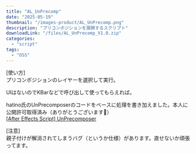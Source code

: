 ```yaml
---
title: "AL_UnPrecomp"
date: "2025-05-19"
thumbnail: "/images-product/AL_UnPrecomp.png"
description: "プリコンポジションを展開するスクリプト"
downloadLink: "/files/AL_UnPrecomp_V1.0.zip"
categories: 
  - "script"
tags:
  - "OSS"
---
```


[使い方]  
プリコンポジションのレイヤーを選択して実行。

UIはないのでKBarなどで呼び出して使ってもらえれば。

hatino氏のUnPrecomposerのコードをベースに処理を書き加えました。本人に公開許可取得済み（ありがとうございます🙇）  
[[After Effects Script] UnPrecomposer](https://hatino.booth.pm/items/6185708)

[注意]  
親子付けが解消されてしまうバグ（というか仕様）があります。直せないか頑張ってます。